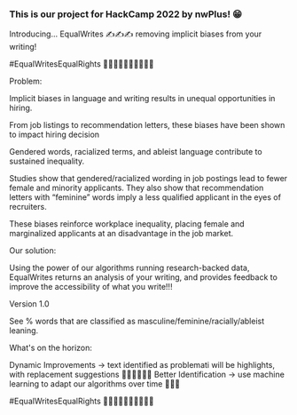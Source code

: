 ### This is our project for HackCamp 2022 by nwPlus! 😁 
 
Introducing... EqualWrites ✍️✍️✍️ removing implicit biases from your writing!

#EqualWritesEqualRights ✍🏻✍🏼✍🏽✍🏾✍🏿
 
Problem:
 
Implicit biases in language and writing results in unequal opportunities in hiring.
 
From job listings to recommendation letters, these biases have been shown to impact hiring decision
 
Gendered words, racialized terms, and ableist language contribute to sustained inequality.
 
Studies show that gendered/racialized wording in job postings lead to fewer female and minority applicants. They also show that recommendation letters with “feminine” words imply a less qualified applicant in the eyes of recruiters.
 
These biases reinforce workplace inequality, placing female and marginalized applicants at an disadvantage in the job market.
 
Our solution:
 
Using the power of our algorithms running research-backed data, EqualWrites returns an analysis of your writing, and provides feedback to improve the accessibility of what you write!!!

Version 1.0

See % words that are classified as masculine/feminine/racially/ableist leaning.

What's on the horizon:

Dynamic Improvements -> text identified as problemati will be highlights, with replacement suggestions 🙋‍♂️🙋‍♂️🙋‍♂️
Better Identification -> use machine learning to adapt our algorithms over time 💪💪💪

#EqualWritesEqualRights ✍🏻✍🏼✍🏽✍🏾✍🏿